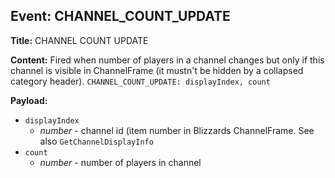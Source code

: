 ## Event: CHANNEL_COUNT_UPDATE

**Title:** CHANNEL COUNT UPDATE

**Content:**
Fired when number of players in a channel changes but only if this channel is visible in ChannelFrame (it mustn't be hidden by a collapsed category header).
`CHANNEL_COUNT_UPDATE: displayIndex, count`

**Payload:**
- `displayIndex`
  - *number* - channel id (item number in Blizzards ChannelFrame. See also `GetChannelDisplayInfo`
- `count`
  - *number* - number of players in channel